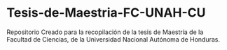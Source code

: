 # Tesis-de-Maestria-FC-UNAH-CU
Repositorio Creado para la recopilación de la tesis de Maestría de la Facultad de Ciencias, de la Universidad Nacional Autónoma de Honduras.
